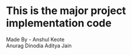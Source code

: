 # This is the major project implementation code

Made By -
Anshul Keote   
Anurag Dinodia
Aditya Jain